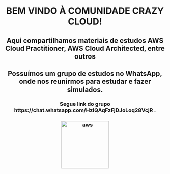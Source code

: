 
 <h1 align="center">BEM VINDO À COMUNIDADE CRAZY CLOUD!</h1>
   
<h2 align="center">Aqui compartilhamos materiais de estudos AWS Cloud Practitioner, AWS Cloud Architected, entre outros</h2>

<h2 align="center">Possuímos um grupo de estudos no WhatsApp, onde nos reunirmos para estudar e fazer simulados.</h2>

<h3 align="center">Segue link do grupo https://chat.whatsapp.com/HzIQAqFzFjDJoLoq28VcjR .</h3>


<h3 align="center"><img align="center" src="https://upload.wikimedia.org/wikipedia/commons/thumb/9/93/Amazon_Web_Services_Logo.svg/768px-Amazon_Web_Services_Logo.svg.png" alt="aws" height="150" width="150" /></h3>
